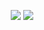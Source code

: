 <p align="center">
    <a href="https://raw.githubusercontent.com/Ghosteon/lichess-plus/master/src/liplus-theme.user.css"><img src="https://img.shields.io/badge/Install%20LiPlus%20Theme%20directly%20with-Stylus-238b8b.svg"></a>
    <a href="https://raw.githubusercontent.com/Ghosteon/lichess-plus/master/src/liplus-utility.user.css"><img src="https://img.shields.io/badge/Install%20LiPlus%20Utility%20directly%20with-Stylus-00adad.svg"></a>
</p>
